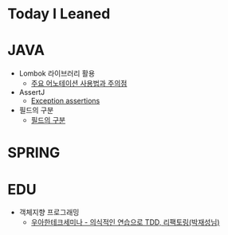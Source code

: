 # Today I Leaned 

# JAVA
* Lombok 라이브러리 활용
  * <a href="https://github.com/awesomejang/TIL/blob/main/Java/Lombok.md">주요 어노테이션 사용법과 주의점</a>
* AssertJ
  * <a href="https://github.com/awesomejang/TIL/blob/main/Java/Test/AssertJ_Exception_assertions.md">Exception assertions</a>
* 필드의 구분 
  * <a href="https://github.com/awesomejang/TIL/blob/main/Java/Field_division.md">필드의 구분</a>
    
# SPRING



# EDU
* 객체지향 프로그래밍
  * <a href="https://github.com/awesomejang/TIL/blob/main/EDU/woowa_TDD%26refactoring.md">우아한테크세미나 - 의식적인 연습으로 TDD, 리팩토링(박재성님)</a>

